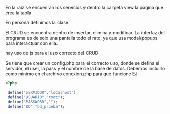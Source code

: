 En la raiz se encuenran los servicios y dentro la carpeta view la pagina que crea la tabla

En persona definimos la clase.

El CRUD se encuentra dentro de insertar, elimina y modificar. 
La interfaz del programa es de solo una pantalla todo el rato, ya que usa modal/popups para interactuar con ella. 

hay uso de js para el uso correcto del CRUD

Se tiene que crear un config.php para el correcto uso, donde se defina el servidor, el user, la pass y el nombre de la base de datos. Debemos incluirlo como minimo en el archivo conexion.php para que funcione
EJ:

```php
<?php 

 define("SERVIDOR","localhost");
 define("USUARIO","root");
 define("PASSWORD","");
 define("BD","bd_prueba");
 ```
